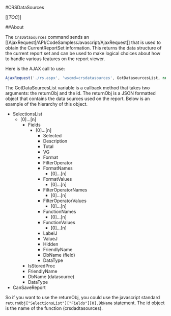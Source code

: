 #CRSDataSources

[[_TOC_]]

##About

The ``CrsDataSources`` command sends an [[AjaxRequest|/API/CodeSamples/Javascript/AjaxRequest]] that is used to obtain the CurrentReportSet information. This returns the data structure of the current report set and can be used to make logical choices about how to handle various features on the report viewer.

Here is the AJAX call to use:

```javascript
AjaxRequest('./rs.aspx', 'wscmd=crsdatasources', GotDatasourcesList, null, 'crsdatasources');
```

The GotDataSourcesList variable is a callback method that takes two arguments: the returnObj and the id. The returnObj is a JSON formatted object that contains the data sources used on the report. Below is an example of the hierarchy of this object.

* SelectionsList
  * [0]...[n]
    * Fields
      * [0]...[n]
        * Selected
        * Description
        * Total
        * VG
        * Format
        * FilterOperator
        * FormatNames
          * [0]...[n]
        * FormatValues
          * [0]...[n]
        * FilterOperatorNames
          * [0]...[n]
        * FilterOperatorValues
          * [0]...[n]
        * FunctionNames
          * [0]...[n]
        * FunctionValues
          * [0]...[n]
        * LabelJ
        * ValueJ
        * Hidden
        * FriendlyName
        * DbName (field)
        * DataType
    * IsStoredProc
    * FriendlyName
    * DbName (datasource)
    * DataType
* CanSaveReport

So if you want to use the returnObj, you could use the javascript standard ``returnObj["SelectionsList"]["Fields"][0].DbName`` statement. The id object is the name of the function (crsdadtasources).